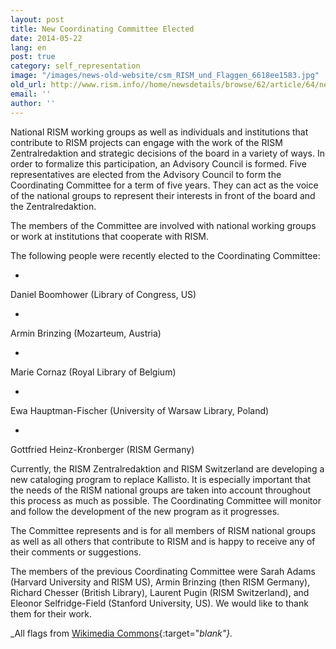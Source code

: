 ```yaml
---
layout: post
title: New Coordinating Committee Elected
date: 2014-05-22
lang: en
post: true
category: self_representation
image: "/images/news-old-website/csm_RISM_und_Flaggen_6618ee1583.jpg"
old_url: http://www.rism.info//home/newsdetails/browse/62/article/64/new-coordinating-committee-elected.html
email: ''
author: ''
---
```



National RISM working groups as well as individuals and institutions that contribute to RISM projects can engage with the work of the RISM Zentralredaktion and strategic decisions of the board in a variety of ways. In order to formalize this participation, an Advisory Council is formed. Five representatives are elected from the Advisory Council to form the Coordinating Committee for a term of five years. They can act as the voice of the national groups to represent their interests in front of the board and the Zentralredaktion.

The members of the Committee are involved with national working groups or work at institutions that cooperate with RISM.

The following people were recently elected to the Coordinating Committee:

-

Daniel Boomhower (Library of Congress, US)


-

Armin Brinzing (Mozarteum, Austria)


-

Marie Cornaz (Royal Library of Belgium)


-

Ewa Hauptman-Fischer (University of Warsaw Library, Poland)


-

Gottfried Heinz-Kronberger (RISM Germany)



Currently, the RISM Zentralredaktion and RISM Switzerland are developing a new cataloging program to replace Kallisto. It is especially important that the needs of the RISM national groups are taken into account throughout this process as much as possible. The Coordinating Committee will monitor and follow the development of the new program as it progresses.

The Committee represents and is for all members of RISM national groups as well as all others that contribute to RISM and is happy to receive any of their comments or suggestions.

The members of the previous Coordinating Committee were Sarah Adams (Harvard University and RISM US), Armin Brinzing (then RISM Germany), Richard Chesser (British Library), Laurent Pugin (RISM Switzerland), and Eleonor Selfridge-Field (Stanford University, US). We would like to thank them for their work.



_All flags from [Wikimedia Commons](https://commons.wikimedia.org/wiki/Main_Page){:target="_blank"}._

<script type="text/javascript">var switchTo5x=true;</script><script type="text/javascript" src="http://w.sharethis.com/button/buttons.js"></script><script type="text/javascript">stLight.options({publisher: "9b601438-1ce1-49d8-bfd7-9cff5df54c17", doNotHash: false, doNotCopy: false, hashAddressBar: false});</script>
